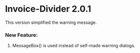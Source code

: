 # Invoice-Divider 2.0.1
This version simplified the warning message.

### New Feature:
1. MessageBox() is used instead of self-made warning dialogs.
